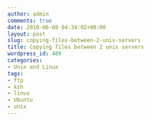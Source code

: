 ```yaml
---
author: admin
comments: true
date: 2010-06-08 04:34:02+00:00
layout: post
slug: copying-files-between-2-unix-servers
title: Copying files between 2 unix servers
wordpress_id: 489
categories:
- Unix and Linux
tags:
- ftp
- ksh
- linux
- Ubuntu
- unix
---
```


